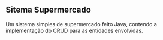 ## Sitema Supermercado

Um sistema simples de supermercado feito Java, contendo a implementação do CRUD para as entidades envolvidas.
